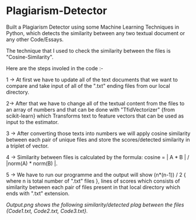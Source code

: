 # Plagiarism-Detector
Built a Plagiarism Detector using some Machine Learning Techniques in Python, which detects the similarity between any two textual document or any other Code/Essays.

The technique that I used to check the similarity between the files is "Cosine-Similarity".

Here are the steps involed in the code :-

1 -> At first we have to update all of the text documents that we want to compare and take input of all of the ".txt" ending files from our local directory.

2-> After that we have to change all of the textual content from the files to an array of numbers and that can be done with "TfidVectorizer" {from scikit-learn} which   Transforms text to feature vectors that can be used as input to the estimator.

3 -> After converting those texts into numbers we will apply cosine similarity between each pair of unique files and store the scores/detected similarity in a triplet of vector.

4 -> Similarity between files is calculated by the formula: cosine = | A * B | / |norm(A) * norm(B) |.

5 -> We have to run our programme and the output will show (n*(n-1)) / 2 { where n is total number of ".txt" files }, lines of scores which consists of similarity between each pair of files present in that local directory which ends with ".txt" extension.

 *Output.png shows the following similarity/detected plag between the files {Code1.txt, Code2.txt, Code3.txt}.*
